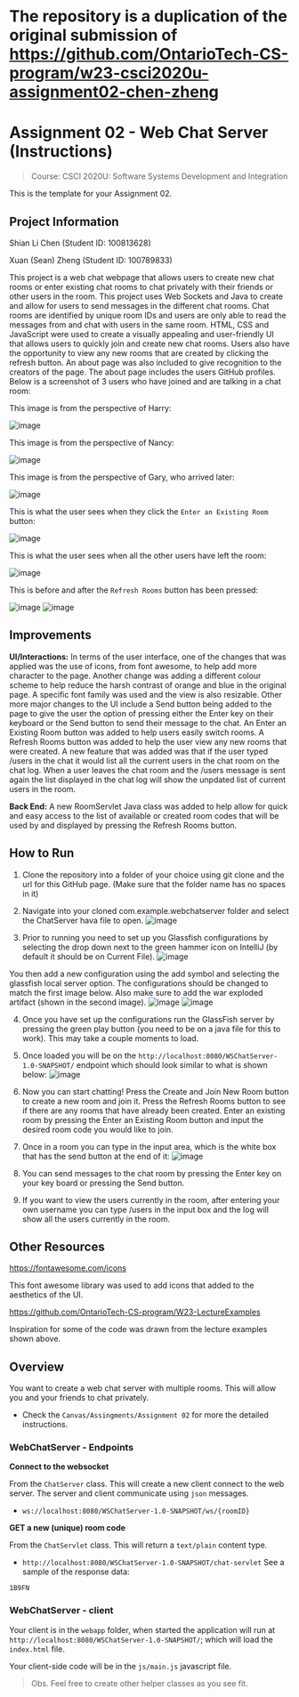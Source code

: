 # The repository is a duplication of the original submission of https://github.com/OntarioTech-CS-program/w23-csci2020u-assignment02-chen-zheng
# Assignment 02 - Web Chat Server (Instructions)
> Course: CSCI 2020U: Software Systems Development and Integration

This is the template for your Assignment 02.

## Project Information 
Shian Li Chen (Student ID: 100813628)

Xuan (Sean) Zheng (Student ID: 100789833)

This project is a web chat webpage that allows users to create new chat rooms or enter existing chat rooms to chat privately with their friends or other users in the room. This project uses Web Sockets and Java to create and allow for users to send messages in the different chat rooms. Chat rooms are identified by unique room IDs and users are only able to read the messages from and chat with users in the same room. HTML, CSS and JavaScript were used to create a visually appealing and user-friendly UI that allows users to quickly join and create new chat rooms. Users also have the opportunity to view any new rooms that are created by clicking the refresh button. An about page was also included to give recognition to the creators of the page. The about page includes the users GitHub profiles. Below is a screenshot of 3 users who have joined and are talking in a chat room:

This image is from the perspective of Harry:

![image](https://user-images.githubusercontent.com/90335714/230750846-bc6a973e-d311-4dd8-aa3a-1b38a59c2895.png)

This image is from the perspective of Nancy:

![image](https://user-images.githubusercontent.com/90335714/230750852-b033fc52-4064-4ccb-9e67-17eb6ce418d5.png)

This image is from the perspective of Gary, who arrived later:

![image](https://user-images.githubusercontent.com/90335714/230750869-e66d0f68-d967-4ba8-80ab-d1eebcee0c53.png)

This is what the user sees when they click the ``Enter an Existing Room`` button:

![image](https://user-images.githubusercontent.com/90335714/230750773-2f396e9c-b647-4b14-898f-9293b3e4defd.png)

This is what the user sees when all the other users have left the room:

![image](https://user-images.githubusercontent.com/90335714/230750880-147fdf53-df80-414e-9fd3-9126dd6a1bd4.png)

This is before and after the ``Refresh Rooms`` button has been pressed:

![image](https://user-images.githubusercontent.com/90335714/230750731-4c75c6f4-34b6-4b1b-9033-3c998fa735f4.png)
![image](https://user-images.githubusercontent.com/90335714/230750739-f4745c2a-c607-415c-9281-430918def5f7.png)

## Improvements
**UI/Interactions:** In terms of the user interface, one of the changes that was applied was the use of icons, from font awesome, to help add more character to the page. Another change was adding a different colour scheme to help reduce the harsh contrast of orange and blue in the original page. A specific font family was used and the view is also resizable. Other more major changes to the UI include a Send button being added to the page to give the user the option of pressing either the Enter key on their keyboard or the Send button to send their message to the chat. An Enter an Existing Room button was added to help users easily switch rooms. A Refresh Rooms button was added to help the user view any new rooms that were created. A new feature that was added was that if the user typed /users in the chat it would list all the current users in the chat room on the chat log. When a user leaves the chat room and the /users message is sent again the list displayed in the chat log will show the unpdated list of current users in the room. 

**Back End:** A new RoomServlet Java class was added to help allow for quick and easy access to the list of available or created room codes that will be used by and displayed by pressing the Refresh Rooms button.

## How to Run
1. Clone the repository into a folder of your choice using git clone and the url for this GitHub page. (Make sure that the folder name has no spaces in it)
2. Navigate into your cloned com.example.webchatserver folder and select the ChatServer hava file to open. ![image](https://user-images.githubusercontent.com/90335714/230753400-263b53ac-ee64-4f04-9152-2c1fb6996227.png)

3. Prior to running you need to set up you Glassfish configurations by selecting the drop down next to the green hammer icon on IntelliJ (by default it should be on Current File). ![image](https://user-images.githubusercontent.com/90335714/225509626-02f4b242-5a27-4b23-b8e3-d7f37ea3ef41.png)

You then add a new configuration using the add symbol and selecting the glassfish local server option. The configurations should be changed to match the first image below. Also make sure to add the war exploded artifact (shown in the second image).
![image](https://user-images.githubusercontent.com/90335714/230753460-7ec16073-54fc-41c5-8555-6d25fa8f32ea.png)
![image](https://user-images.githubusercontent.com/90335714/230753471-572933d8-9278-493b-8b02-0046551f408a.png)

4. Once you have set up the configurations run the GlassFish server by pressing the green play button (you need to be on a java file for this to work). This may take a couple moments to load.
5. Once loaded you will be on the `http://localhost:8080/WSChatServer-1.0-SNAPSHOT/` endpoint which should look similar to what is shown below:
![image](https://user-images.githubusercontent.com/90335714/230753554-8ba6cab0-8242-4903-a5f1-61810f5a59cf.png)

6. Now you can start chatting! Press the Create and Join New Room button to create a new room and join it. Press the Refresh Rooms button to see if there are any rooms that have already been created. Enter an existing room by pressing the Enter an Existing Room button and input the desired room code you would like to join.
7. Once in a room you can type in the input area, which is the white box that has the send button at the end of it:
![image](https://user-images.githubusercontent.com/90335714/230753660-93a6a155-d7ab-4f59-9b35-94ad69c91dda.png)

8. You can send messages to the chat room by pressing the Enter key on your key board or pressing the Send button.
9. If you want to view the users currently in the room, after entering your own username you can type /users in the input box and the log will show all the users currently in the room. 

## Other Resources 

https://fontawesome.com/icons

This font awesome library was used to add icons that added to the aesthetics of the UI.

https://github.com/OntarioTech-CS-program/W23-LectureExamples

Inspiration for some of the code was drawn from the lecture examples shown above.

## Overview
You want to create a web chat server with multiple rooms. This will allow you and your friends to chat privately.

- Check the `Canvas/Assingments/Assignment 02` for more the detailed instructions.

### WebChatServer - Endpoints

**Connect to the websocket**

From the `ChatServer` class. This will create a new client connect to the web server. The server and client communicate using `json` messages.
- `ws://localhost:8080/WSChatServer-1.0-SNAPSHOT/ws/{roomID}`


**GET a new (unique) room code**

From the `ChatServlet` class. This will return a `text/plain` content type.
- `http://localhost:8080/WSChatServer-1.0-SNAPSHOT/chat-servlet`
See a sample of the response data:
```
1B9FN
```

### WebChatServer - client

Your client is in the `webapp` folder, when started the application will run at `http://localhost:8080/WSChatServer-1.0-SNAPSHOT/`; which will load the `index.html` file.

Your client-side code will be in the `js/main.js` javascript file.

> Obs. Feel free to create other helper classes as you see fit.
> 



